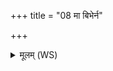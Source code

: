 +++
title = "08 मा बिभेर्न"

+++
<details><summary>मूलम् (WS)</summary>

मा बिभेर्न मरिष्यसि जरदष्टिर्भविष्यसि ।  
निरवोचमहं यक्ष्ममङ्गेभ्यो अङ्गज्वरं तव ॥ ८ ॥
</details>